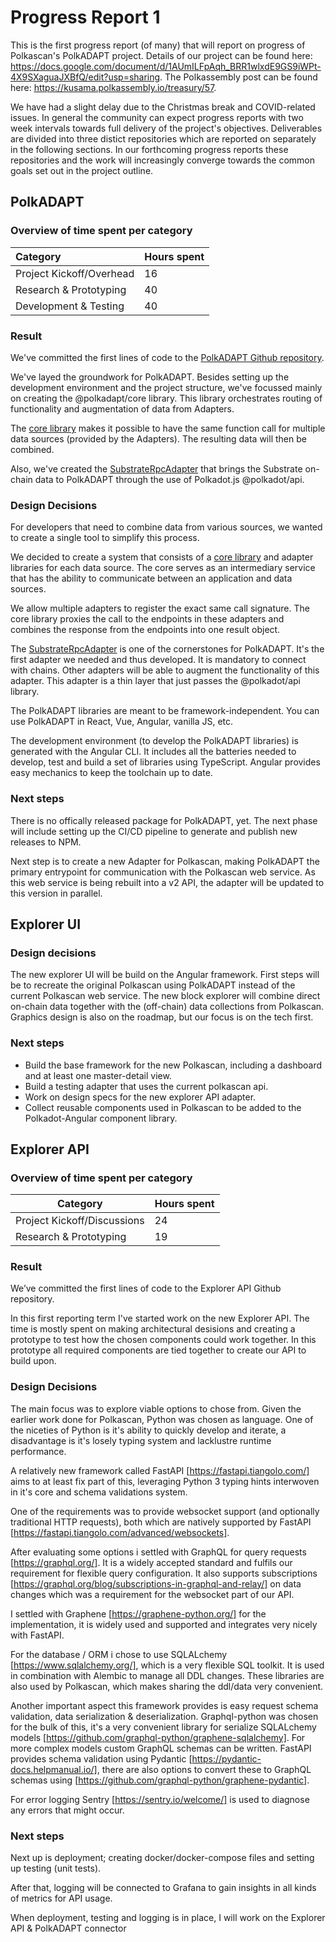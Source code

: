 # Progress Report 1
This is the first progress report (of many) that will report on progress of Polkascan's PolkADAPT project. Details of our project can be found here: https://docs.google.com/document/d/1AUmILFpAqh_BRR1wlxdE9GS9iWPt-4X9SXaguaJXBfQ/edit?usp=sharing. The Polkassembly post can be found here: https://kusama.polkassembly.io/treasury/57. 

We have had a slight delay due to the Christmas break and COVID-related issues. In general the community can expect progress reports with two week intervals towards full delivery of the project's objectives. Deliverables are divided into three distict repositories which are reported on separately in the following sections. In our forthcoming progress reports these repositories and the work will increasingly converge towards the common goals set out in the project outline.

## PolkADAPT



### Overview of time spent per category

| Category                 | Hours spent |
|:------------------------ | ----------- |
| Project Kickoff/Overhead | 16          |
| Research & Prototyping   | 40          |
| Development & Testing    | 40          |

### Result

We've committed the first lines of code to the [PolkADAPT Github repository](https://github.com/polkascan/polkadapt).

We've layed the groundwork for PolkADAPT. Besides setting up the development environment and the project structure, we've focussed mainly on creating the @polkadapt/core library. This library orchestrates routing of functionality and augmentation of data from Adapters.

The [core library](https://github.com/polkascan/polkadapt/blob/main/projects/core/src/lib/core.ts) makes it possible to have the same function call for multiple data sources (provided by the Adapters). The resulting data will then be combined.

Also, we've created the [SubstrateRpcAdapter](https://github.com/polkascan/polkadapt/blob/main/projects/substrate-rpc/src/lib/substrate-rpc.ts) that brings the Substrate on-chain data to PolkADAPT through the use of Polkadot.js @polkadot/api.

### Design Decisions

For developers that need to combine data from various sources, we wanted to create a single tool to simplify this process.

We decided to create a system that consists of a [core library](https://github.com/polkascan/polkadapt/blob/main/projects/core/src/lib/core.ts) and adapter libraries for each data source. The core serves as an intermediary service that has the ability to communicate between an application and data sources.

We allow multiple adapters to register the exact same call signature. The core library proxies the call to the endpoints in these adapters and combines the response from the endpoints into one result object.

The [SubstrateRpcAdapter](https://github.com/polkascan/polkadapt/blob/main/projects/substrate-rpc/src/lib/substrate-rpc.ts) is one of the cornerstones for PolkADAPT. It's the first adapter we needed and thus developed. It is mandatory to connect with chains. Other adapters will be able to augment the functionality of this adapter. This adapter is a thin layer that just passes the @polkadot/api library.

The PolkADAPT libraries are meant to be framework-independent. You can use PolkADAPT in React, Vue, Angular, vanilla JS, etc.

The development environment (to develop the PolkADAPT libraries) is generated with the Angular CLI. It includes all the batteries needed to develop, test and build a set of libraries using TypeScript. Angular provides easy mechanics to keep the toolchain up to date.

### Next steps

There is no offically released package for PolkADAPT, yet. The next phase will include setting up the CI/CD pipeline to generate and publish new releases to NPM.

Next step is to create a new Adapter for Polkascan, making PolkADAPT the primary entrypoint for communication with the Polkascan web service. As this web service is being rebuilt into a v2 API, the adapter will be updated to this version in parallel.

## Explorer UI

### Design decisions

The new explorer UI will be build on the Angular framework. First steps will be to recreate the original Polkascan using PolkADAPT instead of the current Polkascan web service. The new block explorer will combine direct on-chain data together with the (off-chain) data collections from Polkascan. Graphics design is also on the roadmap, but our focus is on the tech first.

### Next steps

- Build the base framework for the new Polkascan, including a dashboard and at least one master-detail view.
- Build a testing adapter that uses the current polkascan api.
- Work on design specs for the new explorer API adapter.
- Collect reusable components used in Polkascan to be added to the Polkadot-Angular component library.



## Explorer API

### Overview of time spent per category

| Category                        | Hours spent  |
|---------------------------------|-----|
| Project Kickoff/Discussions     | 24  |
| Research & Prototyping          | 19  |


### Result

We’ve committed the first lines of code to the Explorer API Github repository.

In this first reporting term I've started work on the new Explorer API. The time is mostly spent on making architectural desisions and creating a prototype to test how the chosen components could work together. In this prototype all required components are tied together to create our API to build upon.

### Design Decisions

The main focus was to explore viable options to chose from. Given the earlier work done for Polkascan, Python was chosen as language. One of the niceties of Python is it's ability to quickly develop and iterate, a disadvantage is it's losely typing system and lacklustre runtime performance.

A relatively new framework called FastAPI [https://fastapi.tiangolo.com/] aims to at least fix part of this, leveraging Python 3 typing hints interwoven in it's core and schema validations system.

One of the requirements was to provide websocket support (and optionally traditional HTTP requests), both which are natively supported by FastAPI [https://fastapi.tiangolo.com/advanced/websockets].

After evaluating some options i settled with GraphQL for query requests [https://graphql.org/]. It is a widely accepted standard and fulfils our requirement for flexible query configuration. It also supports subscriptions [https://graphql.org/blog/subscriptions-in-graphql-and-relay/] on data changes which was a requirement for the websocket part of our API.

I settled with Graphene [https://graphene-python.org/] for the implementation, it is widely used and supported and integrates very nicely with FastAPI.

For the database / ORM i chose to use SQLALchemy [https://www.sqlalchemy.org/], which is a very flexible SQL toolkit. It is used in combination with Alembic to manage all DDL changes. These libraries are also used by Polkascan, which makes sharing the ddl/data very convenient.

Another important aspect this framework provides is easy request schema validation, data serialization & deserialization. Graphql-python was chosen for the bulk of this, it's a very convenient library for serialize SQLALchemy models [https://github.com/graphql-python/graphene-sqlalchemy].
For more complex models custom GraphQL schemas can be written. FastAPI provides schema validation using Pydantic [https://pydantic-docs.helpmanual.io/], there are also options to convert these to GraphQL schemas using [https://github.com/graphql-python/graphene-pydantic].

For error logging Sentry [https://sentry.io/welcome/] is used to diagnose any errors that might occur.

### Next steps

Next up is deployment; creating docker/docker-compose files and setting up testing (unit tests).

After that, logging will be connected to Grafana to gain insights in all kinds of metrics for API usage.

When deployment, testing and logging is in place, I will work on the Explorer API & PolkADAPT connector

